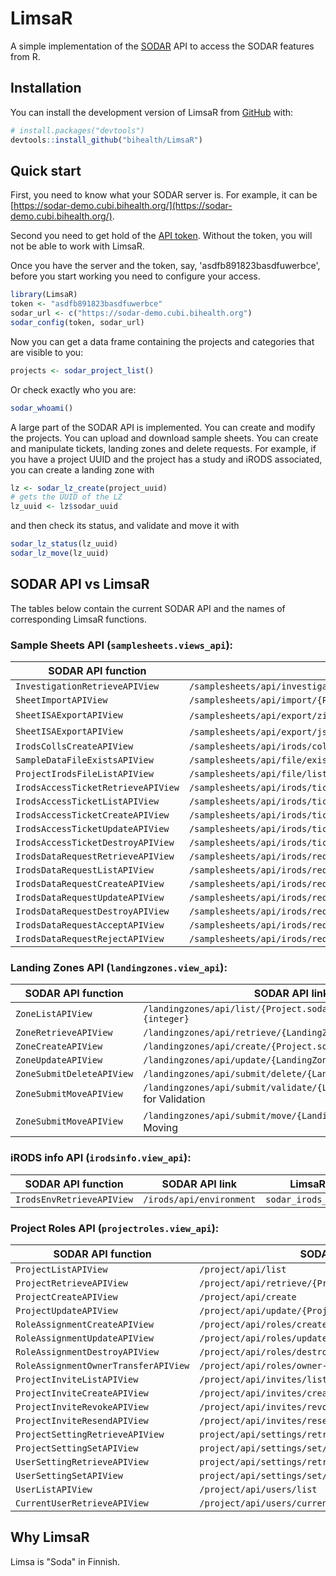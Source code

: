 
# LimsaR

<!-- badges: start -->
<!-- badges: end -->

A simple implementation of the
[SODAR](https://www.cubi.bihealth.org/software/sodar/) API to access the
SODAR features from R.

## Installation

You can install the development version of LimsaR from [GitHub](https://github.com/) with:

``` r
# install.packages("devtools")
devtools::install_github("bihealth/LimsaR")
```

## Quick start

First, you need to know what your SODAR server is. For example, it can be 
[https://sodar-demo.cubi.bihealth.org/](https://sodar-demo.cubi.bihealth.org/).

Second you need to get hold of the 
[API token](https://sodar-server.readthedocs.io/en/latest/ui_api_tokens.html). 
Without the token, you will not be able to work with LimsaR.

Once you have the server and the token, say, 'asdfb891823basdfuwerbce',
before you start working you need to configure your access. 


```r
library(LimsaR)
token <- "asdfb891823basdfuwerbce"
sodar_url <- c("https://sodar-demo.cubi.bihealth.org")
sodar_config(token, sodar_url)
```

Now you can get a data frame containing the projects and categories that
are visible to you:


```r
projects <- sodar_project_list()
```

Or check exactly who you are:

```r
sodar_whoami()
```

A large part of the SODAR API is implemented. You can create and modify the
projects. You can upload and download sample sheets. You can create and
manipulate tickets, landing zones and delete requests. For example, if you
have a project UUID and the project has a study and iRODS associated, you
can create a landing zone with

```r
lz <- sodar_lz_create(project_uuid)
# gets the UUID of the LZ
lz_uuid <- lz$sodar_uuid
```

and then check its status, and validate and move it with

```r
sodar_lz_status(lz_uuid)
sodar_lz_move(lz_uuid)
```


## SODAR API vs LimsaR

The tables below contain the current SODAR API and the names of
corresponding LimsaR functions.



### Sample Sheets API (`samplesheets.views_api`):

| SODAR API function | SODAR API link | LimsaR function |
|--------------------|----------------|-----------------|
| `InvestigationRetrieveAPIView` | `/samplesheets/api/investigation/retrieve/{Project.sodar_uuid}`  |  `sodar_investigation_retrieve `  |
| `SheetImportAPIView` | `/samplesheets/api/import/{Project.sodar_uuid}`  |  `sodar_sheet_import `  |
| `SheetISAExportAPIView` | `/samplesheets/api/export/zip/{Project.sodar_uuid}`  for zip export |  `sodar_sheet_export_zip `  |
| `SheetISAExportAPIView` | `/samplesheets/api/export/json/{Project.sodar_uuid}`  for JSON export |  `sodar_sheet_export_json `  |
| `IrodsCollsCreateAPIView` | `/samplesheets/api/irods/collections/create/{Project.sodar_uuid}`  |  `sodar_create_irods `  |
| `SampleDataFileExistsAPIView` | `/samplesheets/api/file/exists`  |  `sodar_file_exists `  |
| `ProjectIrodsFileListAPIView` | `/samplesheets/api/file/list/{Project.sodar_uuid}`  |  `sodar_file_list `  |
| `IrodsAccessTicketRetrieveAPIView` | `/samplesheets/api/irods/ticket/retrieve/{IrodsAccessTicket.sodar_uuid}`  |  `sodar_ticket_retrieve `  |
| `IrodsAccessTicketListAPIView` | `/samplesheets/api/irods/ticket/list/{Project.sodar_uuid}`  |  `sodar_ticket_list `  |
| `IrodsAccessTicketCreateAPIView` | `/samplesheets/api/irods/ticket/create/{Project.sodar_uuid}`  |  `sodar_ticket_create `  |
| `IrodsAccessTicketUpdateAPIView` | `/samplesheets/api/irods/ticket/update/{IrodsAccessTicket.sodar_uuid}`  |  ` `  |
| `IrodsAccessTicketDestroyAPIView` | `/samplesheets/api/irods/ticket/delete/{IrodsAccessTicket.sodar_uuid}`  |  `sodar_ticket_delete `  |
| `IrodsDataRequestRetrieveAPIView` | `/samplesheets/api/irods/request/retrieve/{IrodsDataRequest.sodar_uuid}`  |  ` `  |
| `IrodsDataRequestListAPIView` | `/samplesheets/api/irods/requests/{Project.sodar_uuid}`  |  `sodar_request_list `  |
| `IrodsDataRequestCreateAPIView` | `/samplesheets/api/irods/request/create/{Project.sodar_uuid}`  |  ` `  |
| `IrodsDataRequestUpdateAPIView` | `/samplesheets/api/irods/request/update/{IrodsDataRequest.sodar_uuid}`  |  ` `  |
| `IrodsDataRequestDestroyAPIView` | `/samplesheets/api/irods/request/delete/{IrodsDataRequest.sodar_uuid}`  |  `sodar_delete_request `  |
| `IrodsDataRequestAcceptAPIView` | `/samplesheets/api/irods/request/accept/{IrodsDataRequest.sodar_uuid}`  |  `sodar_request_accept `  |
| `IrodsDataRequestRejectAPIView` | `/samplesheets/api/irods/request/reject/{IrodsDataRequest.sodar_uuid}`  |  `sodar_request_reject `  |



### Landing Zones API (`landingzones.view_api`):

| SODAR API function | SODAR API link | LimsaR function |
|--------------------|----------------|-----------------|
| `ZoneListAPIView` | `/landingzones/api/list/{Project.sodar_uuid}?finished={integer}`  |  `sodar_lz_list `  |
| `ZoneRetrieveAPIView` | `/landingzones/api/retrieve/{LandingZone.sodar_uuid}`  |  `sodar_lz_retrieve `  |
| `ZoneCreateAPIView` | `/landingzones/api/create/{Project.sodar_uuid}`  |  `sodar_lz_create `  |
| `ZoneUpdateAPIView` | `/landingzones/api/update/{LandingZone.sodar_uuid}`  |  ` `  |
| `ZoneSubmitDeleteAPIView` | `/landingzones/api/submit/delete/{LandingZone.sodar_uuid}`  |  `sodar_lz_delete `  |
| `ZoneSubmitMoveAPIView` | `/landingzones/api/submit/validate/{LandingZone.sodar_uuid}`  for Validation |  `sodar_lz_validate `  |
| `ZoneSubmitMoveAPIView` | `/landingzones/api/submit/move/{LandingZone.sodar_uuid}`  for Moving |  `sodar_lz_move `  |



### iRODS info API (`irodsinfo.view_api`):

| SODAR API function | SODAR API link | LimsaR function |
|--------------------|----------------|-----------------|
| `IrodsEnvRetrieveAPIView` | `/irods/api/environment`  |  `sodar_irods_configuration `  |


### Project Roles API (`projectroles.view_api`):

| SODAR API function | SODAR API link | LimsaR function |
|--------------------|----------------|-----------------|
| `ProjectListAPIView` | `/project/api/list`  |  `sodar_project_list `  |
| `ProjectRetrieveAPIView` | `/project/api/retrieve/{Project.sodar_uuid}`  |  `sodar_project_retrieve `  |
| `ProjectCreateAPIView` | `/project/api/create`  |  `sodar_project_create `  |
| `ProjectUpdateAPIView` | `/project/api/update/{Project.sodar_uuid}`  |  `sodar_project_update `  |
| `RoleAssignmentCreateAPIView` | `/project/api/roles/create/{Project.sodar_uuid}`  |  ` `  |
| `RoleAssignmentUpdateAPIView` | `/project/api/roles/update/{RoleAssignment.sodar_uuid}`  |  ` `  |
| `RoleAssignmentDestroyAPIView` | `/project/api/roles/destroy/{RoleAssignment.sodar_uuid}`  |  ` `  |
| `RoleAssignmentOwnerTransferAPIView` | `/project/api/roles/owner-transfer/{Project.sodar_uuid}`  |  ` `  |
| `ProjectInviteListAPIView` | `/project/api/invites/list/{Project.sodar_uuid}`  |  ` `  |
| `ProjectInviteCreateAPIView` | `/project/api/invites/create/{Project.sodar_uuid}`  |  ` `  |
| `ProjectInviteRevokeAPIView` | `/project/api/invites/revoke/{ProjectInvite.sodar_uuid}`  |  ` `  |
| `ProjectInviteResendAPIView` | `/project/api/invites/resend/{ProjectInvite.sodar_uuid}`  |  ` `  |
| `ProjectSettingRetrieveAPIView` | `project/api/settings/retrieve/{Project.sodar_uuid}`  |  ` `  |
| `ProjectSettingSetAPIView` | `project/api/settings/set/{Project.sodar_uuid}`  |  ` `  |
| `UserSettingRetrieveAPIView` | `project/api/settings/retrieve/user`  |  ` `  |
| `UserSettingSetAPIView` | `project/api/settings/set/user`  |  ` `  |
| `UserListAPIView` | `/project/api/users/list`  |  ` `  |
| `CurrentUserRetrieveAPIView` | `/project/api/users/current`  |  `sodar_whoami `  |






## Why LimsaR

Limsa is "Soda" in Finnish.
